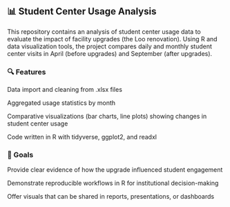 ## 📊 Student Center Usage Analysis

This repository contains an analysis of student center usage data to evaluate the impact of facility upgrades (the Loo renovation). Using R and data visualization tools, the project compares daily and monthly student center visits in April (before upgrades) and September (after upgrades).

### 🔍 Features

Data import and cleaning from .xlsx files

Aggregated usage statistics by month

Comparative visualizations (bar charts, line plots) showing changes in student center usage

Code written in R with tidyverse, ggplot2, and readxl

### 🚀 Goals

Provide clear evidence of how the upgrade influenced student engagement

Demonstrate reproducible workflows in R for institutional decision-making

Offer visuals that can be shared in reports, presentations, or dashboards
